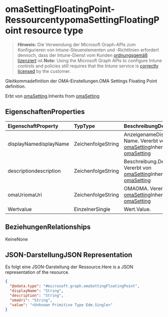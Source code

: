# <a name="omasettingfloatingpoint-resource-type"></a><span data-ttu-id="b4e26-101">omaSettingFloatingPoint-Ressourcentyp</span><span class="sxs-lookup"><span data-stu-id="b4e26-101">omaSettingFloatingPoint resource type</span></span>

> <span data-ttu-id="b4e26-102">**Hinweis:** Die Verwendung der Microsoft Graph-APIs zum Konfigurieren von Intune-Steuerelementen und -Richtlinien erfordert dennoch, dass der Intune-Dienst vom Kunden [ordnungsgemäß lizenziert](https://go.microsoft.com/fwlink/?linkid=839381) ist.</span><span class="sxs-lookup"><span data-stu-id="b4e26-102">**Note:** Using the Microsoft Graph APIs to configure Intune controls and policies still requires that the Intune service is [correctly licensed](https://go.microsoft.com/fwlink/?linkid=839381) by the customer.</span></span>

<span data-ttu-id="b4e26-103">Gleitkommadefinition der OMA-Einstellungen.</span><span class="sxs-lookup"><span data-stu-id="b4e26-103">OMA Settings Floating Point definition.</span></span>

<span data-ttu-id="b4e26-104">Erbt von [omaSetting](../resources/intune_deviceconfig_omasetting.md).</span><span class="sxs-lookup"><span data-stu-id="b4e26-104">Inherits from [omaSetting](../resources/intune_deviceconfig_omasetting.md)</span></span>

## <a name="properties"></a><span data-ttu-id="b4e26-105">Eigenschaften</span><span class="sxs-lookup"><span data-stu-id="b4e26-105">Properties</span></span>
|<span data-ttu-id="b4e26-106">Eigenschaft</span><span class="sxs-lookup"><span data-stu-id="b4e26-106">Property</span></span>|<span data-ttu-id="b4e26-107">Typ</span><span class="sxs-lookup"><span data-stu-id="b4e26-107">Type</span></span>|<span data-ttu-id="b4e26-108">Beschreibung</span><span class="sxs-lookup"><span data-stu-id="b4e26-108">Description</span></span>|
|:---|:---|:---|
|<span data-ttu-id="b4e26-109">displayName</span><span class="sxs-lookup"><span data-stu-id="b4e26-109">displayName</span></span>|<span data-ttu-id="b4e26-110">Zeichenfolge</span><span class="sxs-lookup"><span data-stu-id="b4e26-110">String</span></span>|<span data-ttu-id="b4e26-111">Anzeigename</span><span class="sxs-lookup"><span data-stu-id="b4e26-111">Display Name.</span></span> <span data-ttu-id="b4e26-112">Vererbt von [omaSetting](../resources/intune_deviceconfig_omasetting.md)</span><span class="sxs-lookup"><span data-stu-id="b4e26-112">Inherited from [omaSetting](../resources/intune_deviceconfig_omasetting.md)</span></span>|
|<span data-ttu-id="b4e26-113">description</span><span class="sxs-lookup"><span data-stu-id="b4e26-113">description</span></span>|<span data-ttu-id="b4e26-114">Zeichenfolge</span><span class="sxs-lookup"><span data-stu-id="b4e26-114">String</span></span>|<span data-ttu-id="b4e26-115">Beschreibung.</span><span class="sxs-lookup"><span data-stu-id="b4e26-115">Description.</span></span> <span data-ttu-id="b4e26-116">Vererbt von [omaSetting](../resources/intune_deviceconfig_omasetting.md)</span><span class="sxs-lookup"><span data-stu-id="b4e26-116">Inherited from [omaSetting](../resources/intune_deviceconfig_omasetting.md)</span></span>|
|<span data-ttu-id="b4e26-117">omaUri</span><span class="sxs-lookup"><span data-stu-id="b4e26-117">omaUri</span></span>|<span data-ttu-id="b4e26-118">Zeichenfolge</span><span class="sxs-lookup"><span data-stu-id="b4e26-118">String</span></span>|<span data-ttu-id="b4e26-119">OMA</span><span class="sxs-lookup"><span data-stu-id="b4e26-119">OMA.</span></span> <span data-ttu-id="b4e26-120">Vererbt von [omaSetting](../resources/intune_deviceconfig_omasetting.md)</span><span class="sxs-lookup"><span data-stu-id="b4e26-120">Inherited from [omaSetting](../resources/intune_deviceconfig_omasetting.md)</span></span>|
|<span data-ttu-id="b4e26-121">Wert</span><span class="sxs-lookup"><span data-stu-id="b4e26-121">value</span></span>|<span data-ttu-id="b4e26-122">Einzelner</span><span class="sxs-lookup"><span data-stu-id="b4e26-122">Single</span></span>|<span data-ttu-id="b4e26-123">Wert.</span><span class="sxs-lookup"><span data-stu-id="b4e26-123">Value.</span></span>|

## <a name="relationships"></a><span data-ttu-id="b4e26-124">Beziehungen</span><span class="sxs-lookup"><span data-stu-id="b4e26-124">Relationships</span></span>
<span data-ttu-id="b4e26-125">Keine</span><span class="sxs-lookup"><span data-stu-id="b4e26-125">None</span></span>
## <a name="json-representation"></a><span data-ttu-id="b4e26-126">JSON-Darstellung</span><span class="sxs-lookup"><span data-stu-id="b4e26-126">JSON Representation</span></span>
<span data-ttu-id="b4e26-127">Es folgt eine JSON-Darstellung der Ressource.</span><span class="sxs-lookup"><span data-stu-id="b4e26-127">Here is a JSON representation of the resource.</span></span>
<!--{
  "blockType": "resource",
  "@odata.type": "microsoft.graph.omaSettingFloatingPoint"
}-->
``` json
{
  "@odata.type": "#microsoft.graph.omaSettingFloatingPoint",
  "displayName": "String",
  "description": "String",
  "omaUri": "String",
  "value": "<Unknown Primitive Type Edm.Single>"
}
```








